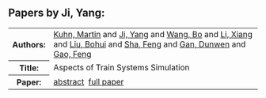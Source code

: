 <h2>Papers by Ji, Yang:</h2>
<!-- Begin papers -->
<table>
<tr><th>Authors:</th><td>
<a href="../authors/author_137.html">Kuhn, Martin</a> and 
<a href="../authors/author_118.html">Ji, Yang</a> and 
<a href="../authors/author_253.html">Wang, Bo</a> and 
<a href="../authors/author_148.html">Li, Xiang</a> and 
<a href="../authors/author_153.html">Liu, Bohui</a> and 
<a href="../authors/author_221.html">Sha, Feng</a> and 
<a href="../authors/author_073.html">Gan, Dunwen</a> and 
<a href="../authors/author_074.html">Gao, Feng</a>
</td></tr>
<tr><th>Title:  </th><td>Aspects of Train Systems Simulation</td></tr>
<tr><th>Paper:  </th><td><a href="../abstracts/Modelica2019abstract3C4.pdf">abstract</a>&nbsp;&nbsp;<a href="../papers/Modelica2019paper3C4.pdf">full paper</a></td></tr>
</table>
<br>
<!-- End papers -->